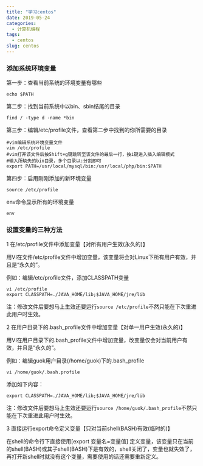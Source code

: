 ```yaml
---
title: "学习centos"
date: 2019-05-24
categories:
  - 计算机编程
tags:
  - centos
slug: centos
---
```



### 添加系统环境变量
第一步：查看当前系统的环境变量有哪些
```
echo $PATH
```
第二步：找到当前系统中以bin、sbin结尾的目录
```
find / -type d -name *bin
```
第三步：编辑/etc/profile文件，查看第二步中找到的你所需要的目录
```
#vim编辑系统环境变量文件
vim /etc/profile
#vim打开该文件后按Shift+g键跳转至该文件的最后一行，按i键进入插入编辑模式
#输入所缺失的bin目录，多个目录以:分割即可
export PATH=/usr/local/mysql/bin:/usr/local/php/bin:$PATH
```
第四步：启用刚刚添加的新环境变量
```
source /etc/profile
```
env命令显示所有的环境变量
```
env
```

### 设置变量的三种方法 
1 在/etc/profile文件中添加变量【对所有用户生效(永久的)】 

用VI在文件/etc/profile文件中增加变量，该变量将会对Linux下所有用户有效，并且是“永久的”。 

例如：编辑/etc/profile文件，添加CLASSPATH变量 
```
vi /etc/profile 
export CLASSPATH=./JAVA_HOME/lib;$JAVA_HOME/jre/lib 
```
注：修改文件后要想马上生效还要运行`source /etc/profile`不然只能在下次重进此用户时生效。 

2 在用户目录下的.bash_profile文件中增加变量【对单一用户生效(永久的)】 

用VI在用户目录下的.bash_profile文件中增加变量，改变量仅会对当前用户有效，并且是“永久的”。 

例如：编辑guok用户目录(/home/guok)下的.bash_profile 
```
vi /home/guok/.bash.profile 
```
添加如下内容： 
```
export CLASSPATH=./JAVA_HOME/lib;$JAVA_HOME/jre/lib 
```
注：修改文件后要想马上生效还要运行`source /home/guok/.bash_profile`不然只能在下次重进此用户时生效。

3 直接运行export命令定义变量【只对当前shell(BASH)有效(临时的)】 

在shell的命令行下直接使用[export 变量名=变量值] 定义变量，该变量只在当前的shell(BASH)或其子shell(BASH)下是有效的，shell关闭了，变量也就失效了，再打开新shell时就没有这个变量，需要使用的话还需要重新定义。